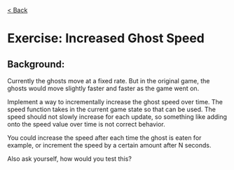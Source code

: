 [< Back](../README.md)

# Exercise: Increased Ghost Speed

## Background:

Currently the ghosts move at a fixed rate. But in the original game, the ghosts would
move slightly faster and faster as the game went on.

Implement a way to incrementally increase the ghost speed over time. The speed
function takes in the current game state so that can be used. The speed should not
slowly increase for each update, so something like adding onto the speed value over
time is not correct behavior.

You could increase the speed after each time the ghost is eaten for example, or
increment the speed by a certain amount after N seconds.

Also ask yourself, how would you test this?

